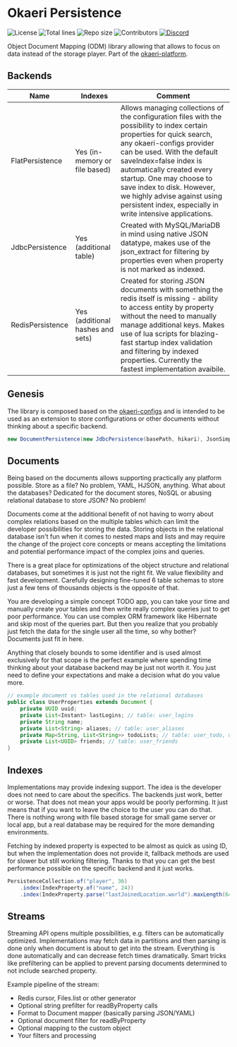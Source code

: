 # Okaeri Persistence

![License](https://img.shields.io/github/license/OkaeriPoland/okaeri-persistence)
![Total lines](https://img.shields.io/tokei/lines/github/OkaeriPoland/okaeri-persistence)
![Repo size](https://img.shields.io/github/repo-size/OkaeriPoland/okaeri-persistence)
![Contributors](https://img.shields.io/github/contributors/OkaeriPoland/okaeri-persistence)
[![Discord](https://img.shields.io/discord/589089838200913930)](https://discord.gg/hASN5eX)

Object Document Mapping (ODM) library allowing that allows to focus on data instead of the storage player.
Part of the [okaeri-platform](https://github.com/OkaeriPoland/okaeri-platform).

## Backends

| Name | Indexes | Comment |
|-|-|-|
| FlatPersistence | Yes (in-memory or file based) | Allows managing collections of the configuration files with the possibility to index certain properties for quick search, any okaeri-configs provider can be used. With the default saveIndex=false index is automatically created every startup. One may choose to save index to disk. However, we highly advise against using persistent index, especially in write intensive applications. |
| JdbcPersistence | Yes (additional table) | Created with MySQL/MariaDB in mind using native JSON datatype, makes use of the json_extract for filtering by properties even when property is not marked as indexed. |
| RedisPersistence | Yes (additional hashes and sets) | Created for storing JSON documents with something the redis itself is missing - ability to access entity by property without the need to manually manage additional keys. Makes use of lua scripts for blazing-fast startup index validation and filtering by indexed properties. Currently the fastest implementation avaibile. |

## Genesis

The library is composed based on the [okaeri-configs](https://github.com/OkaeriPoland/okaeri-configs) and is intended 
to be used as an extension to store configurations or other documents without thinking about a specific backend.

```java
new DocumentPersistence(new JdbcPersistence(basePath, hikari), JsonSimpleConfigurer::new)
```

## Documents

Being based on the documents allows supporting practically any platform possible. Store as a file? No problem, YAML, HJSON, anything.
What about the databases? Dedicated for the document stores, NoSQL or abusing relational database to store JSON? No problem!

Documents come at the additional benefit of not having to worry about complex relations based on the multiple tables which can
limit the developer possibilities for storing the data. Storing objects in the relational database isn't fun when it comes
to nested maps and lists and may require the change of the project core concepts or means accepting the limitations and potential
performance impact of the complex joins and queries.

There is a great place for optimizations of the object structure and relational databases, but sometimes it is just not the right fit.
We value flexibility and fast development. Carefully designing fine-tuned 6 table schemas to store just a few tens of thousands objects
is the opposite of that.

You are developing a simple concept TODO app, you can take your time and manually create your tables and then write really complex
queries just to get poor performance. You can use complex ORM framework like Hibernate and skip most of the queries part. But then
you realize that you probably just fetch the data for the single user all the time, so why bother? Documents just fit in here.

Anything that closely bounds to some identifier and is used almost exclusively for that scope is the perfect example where spending
time thinking about your database backend may be just not worth it. You just need to define your expectations and make a decision
what do you value more.

```java
// example document vs tables used in the relational databases
public class UserProperties extends Document {
    private UUID uuid;
    private List<Instant> lastLogins; // table: user_logins
    private String name;
    private List<String> aliases; // table: user_aliases
    private Map<String, List<String>> todoLists; // table: user_todo, user_todo_task
    private List<UUID> friends; // table: user_friends
}
```

## Indexes

Implementations may provide indexing support. The idea is the developer does not need to care about the specifics.
The backends just work, better or worse. That does not mean your apps would be poorly performing. It just means
that if you want to leave the choice to the user you can do that. There is nothing wrong with file based storage
for small game server or local app, but a real database may be required for the more demanding environments.

Fetching by indexed property is expected to be almost as quick as using ID, but when the implementation does not 
provide it, fallback methods are used for slower but still working filtering. Thanks to that you can get the
best performance possible on the specific backend and it just works.

```java
PersistenceCollection.of("player", 36)
    .index(IndexProperty.of("name", 24))
    .index(IndexProperty.parse("lastJoinedLocation.world").maxLength(64))
```

## Streams

Streaming API opens multiple possibilities, e.g. filters can be automatically optimized. Implementations may fetch
data in partitions and then parsing is done only when document is about to get into the stream. Everything is 
done automatically and can decrease fetch times dramatically. Smart tricks like prefiltering can be applied to prevent
parsing documents determined to not include searched property.

Example pipeline of the stream:
- Redis cursor, Files.list or other generator
- Optional string prefilter for readByProperty calls
- Format to Document mapper (basically parsing JSON/YAML)
- Optional document filter for readByProperty
- Optional mapping to the custom object
- Your filters and processing
